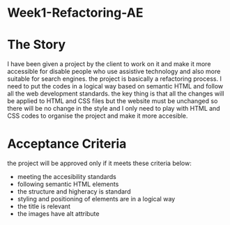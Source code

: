 # Week1-Refactoring-AE

# The Story

I have been given a project by the client to work on it and make it more accessible for disable people who use assistive technology and also more suitable for search engines.
the project is basically a refactoring process.
I need to put the codes in a logical way based on semantic HTML and follow all the web development standards. the key thing is that all the changes will be applied to HTML and CSS files but the website must be unchanged so there will be no change in the style and I only need to play with HTML and CSS codes to organise the project and make it more accesible.

# Acceptance Criteria

the project will be approved only if it meets these criteria below:

- meeting the accesibility standards
- following semantic HTML elements
- the structure and higheracy is standard
- styling and positioning of elements are in a logical way
- the title is relevant
- the images have alt attribute
